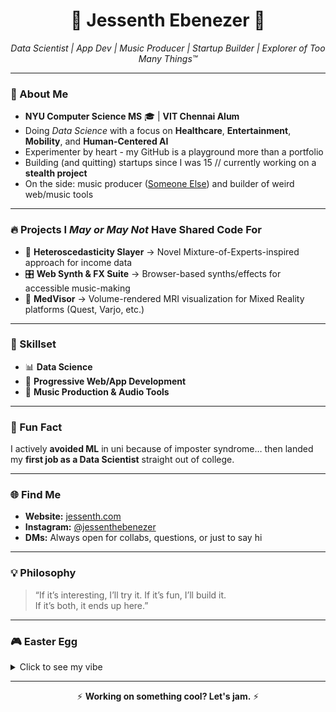 <h1 align="center">🚀 Jessenth Ebenezer 🌌</h1>
<p align="center"><i>Data Scientist | App Dev | Music Producer | Startup Builder | Explorer of Too Many Things™</i></p>


---

### 🧩 About Me
- **NYU Computer Science MS** 🎓 | **VIT Chennai Alum**
- Doing *Data Science* with a focus on **Healthcare**, **Entertainment**, **Mobility**, and **Human-Centered AI**
- Experimenter by heart - my GitHub is a playground more than a portfolio  
- Building (and quitting) startups since I was 15 // currently working on a **stealth project**
- On the side: music producer ([Someone Else](https://www.jessenth.com)) and builder of weird web/music tools

---

### 🔥 Projects I *May or May Not* Have Shared Code For
- 🧮 **Heteroscedasticity Slayer** → Novel Mixture-of-Experts-inspired approach for income data
- 🎛 **Web Synth & FX Suite** → Browser-based synths/effects for accessible music-making
- 🩻 **MedVisor** → Volume-rendered MRI visualization for Mixed Reality platforms (Quest, Varjo, etc.)

---

### 🎯 Skillset
- 📊 **Data Science**
- 📱 **Progressive Web/App Development**
- 🎵 **Music Production & Audio Tools**

---

### 🤯 Fun Fact
I actively **avoided ML** in uni because of imposter syndrome… then landed my **first job as a Data Scientist** straight out of college.

---

### 🌐 Find Me
- **Website:** [jessenth.com](https://www.jessenth.com)  
- **Instagram:** [@jessenthebenezer](https://instagram.com/jessenthebenezer)  
- **DMs:** Always open for collabs, questions, or just to say hi  

---

### 💡 Philosophy
> “If it’s interesting, I’ll try it. If it’s fun, I’ll build it.  
> If it’s both, it ends up here.”

---

### 🎮 Easter Egg
<details>
<summary>Click to see my vibe</summary>

```
while (alive) {
    explore();
    build();
    breakStuff();
    learn();
}
```

</details>

---

<div align="center">
  
⚡ **Working on something cool? Let's jam.** ⚡

</div>
